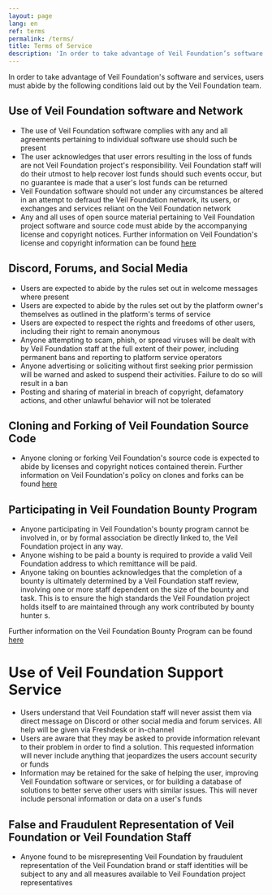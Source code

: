 ```yaml
---
layout: page
lang: en
ref: terms
permalink: /terms/
title: Terms of Service
description: 'In order to take advantage of Veil Foundation’s software and services, users must abide by the following terms and conditions laid out by the Veil Foundation team.'
---
```


In order to take advantage of Veil Foundation's software and services, users must abide by the following conditions laid out by the Veil Foundation team.

## Use of Veil Foundation software and Network

 - The use of Veil Foundation software complies with any and all agreements pertaining to individual software use should such be present
 - The user acknowledges that user errors resulting in the loss of funds are not Veil Foundation project's responsibility. Veil Foundation staff will do their utmost to help recover lost funds should such events occur, but no guarantee is made that a user's lost funds can be returned
 - Veil Foundation software should not under any circumstances be altered in an attempt to defraud the Veil Foundation network, its users, or exchanges and services reliant on the Veil Foundation network
 - Any and all uses of open source material pertaining to Veil Foundation project software and source code must abide by the accompanying license and copyright notices. Further information on Veil Foundation's license and copyright information can be found [here](/license/)

## Discord, Forums, and Social Media

 - Users are expected to abide by the rules set out in welcome messages where present
 - Users are expected to abide by the rules set out by the platform owner's themselves as outlined in the platform's terms of service
 - Users are expected to respect the rights and freedoms of other users, including their right to remain anonymous
 - Anyone attempting to scam, phish, or spread viruses will be dealt with by Veil Foundation staff at the full extent of their power, including permanent bans and reporting to platform service operators
 - Anyone advertising or soliciting without first seeking prior permission will be warned and asked to suspend their activities. Failure to do so will result in a ban
 - Posting and sharing of material in breach of copyright, defamatory actions, and other unlawful behavior will not be tolerated

## Cloning and Forking of Veil Foundation Source Code

 - Anyone cloning or forking Veil Foundation's source code is expected to abide by licenses and copyright notices contained therein. Further information on Veil Foundation's policy on clones and forks can be found [here](/license/)

## Participating in Veil Foundation Bounty Program

 - Anyone participating in Veil Foundation's bounty program cannot be involved in, or by formal association be directly linked to, the Veil Foundation project in any way.
 - Anyone wishing to be paid a bounty is required to provide a valid Veil Foundation address to which remittance will be paid.
 - Anyone taking on bounties acknowledges that the completion of a bounty is ultimately determined by a Veil Foundation staff review, involving one or more staff dependent on the size of the bounty and task. This is to ensure the high standards the Veil Foundation project holds itself to are maintained through any work contributed by bounty hunter s.
 
 Further information on the Veil Foundation Bounty Program can be found [here](/get-started/)

# Use of Veil Foundation Support Service

 - Users understand that Veil Foundation staff will never assist them via direct message on Discord or other social media and forum services. All help will be given via Freshdesk or in-channel
 - Users are aware that they may be asked to provide information relevant to their problem in order to find a solution. This requested information will never include anything that jeopardizes the users account security or funds
 - Information may be retained for the sake of helping the user, improving Veil Foundation software or services, or for building a database of solutions to better serve other users with similar issues. This will never include personal information or data on a user's funds

## False and Fraudulent Representation of Veil Foundation or Veil Foundation Staff

 - Anyone found to be misrepresenting Veil Foundation by fraudulent representation of the Veil Foundation brand or staff identities will be subject to any and all measures available to Veil Foundation project representatives
